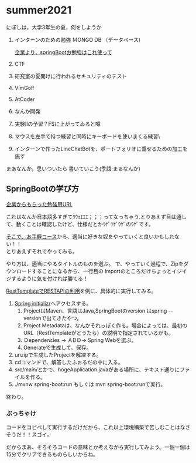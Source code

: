 # summer2021
 にぼしは，大学3年生の夏，何をしようか

1. インターンのための勉強 ＭONGO DB （データベース)

   [企業より，springBootお勉強はこれ使って](https://spring.pleiades.io/spring-boot/docs/current/reference/html/getting-started.html#getting-started.whats-next)

2. CTF

3. 研究室の夏開けに行われるセキュリティのテスト

4. VimGolf

5. AtCoder

6. なんか開発

8. 実験Ⅱの予習？FSに上がってゐると噂

8. マウスを左手で持つ練習と同時にキーボードを使いまくる練習\

9. インターンで作ったLineChatBotを、ポートフォリオに乗せるための加工を施す

まあなんか，思いついたら 書いていこう(季語:まぁなんか)





## SpringBootの学び方
[企業からもらった勉強用URL](https://spring.pleiades.io/spring-boot/docs/current/reference/html/getting-started.html#getting-started.whats-next)

これはなんか日本語多すぎてｳｳｪｴｴｴ；；；ってなっちゃう.とりあえず目は通して、動くことは確認したけど、仕様だとかｳｹﾞｳｹﾞｳｹﾞのｳｹﾞです。

[そこで、お手軽コース](https://spring.pleiades.io/guides)から、適当に好きな奴をやっていくと良いかもしれない！！   
とりあえずそれでやってみる。

やり方は、適当にやるタイトルのものを選ぶ。
で、やっていく過程で、Zipをダウンロードすることになるから、一行目の importのところだけちょっとイジイジするように気を付ければ勝てる！

[RestTemplateでRESTAPIの利用](https://spring.pleiades.io/guides/gs/consuming-rest/)を例に、具体的に実行してみる。

1. [Spring initializr](https://start.spring.io/)へアクセスする。
   1. ProjectはMaven、言語はJava,SpringBootのversion はspring --versionで出てきたやつ。
   2. Project Metadataは、なんかそれっぽく作る。場合によっては、最初のURL（RestTemplateがどうたら）の説明で指定されているかも。
   3. Ｄependencies → ＡDＤ→ Spring Webを選ぶ。
   4. Generateで生成して、保存。
2. unzipで生成したProjectを解凍する。
3. cdコマンドで、解答したふぉるだの中に入る。
4. src/main/とかで、hogeApplication.javaがある場所に、テキスト通りにファイルを作る。
5. ./mvnw spring-boot:run もしくは mvn spring-boot:runで実行。

終わり。

### ぶっちゃけ

コードをコピペして実行するだけだから、これ以上環境構築で苦しむことはなさそうだ！！スゴイ。

だからまあ、そろそろコードの意味とか考えながら実行してみよう。一個一個は15分でクリアできるものらしいからね。
